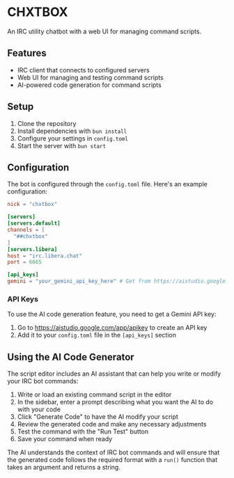 # CHXTBOX

An IRC utility chatbot with a web UI for managing command scripts.

## Features

- IRC client that connects to configured servers
- Web UI for managing and testing command scripts
- AI-powered code generation for command scripts

## Setup

1. Clone the repository
2. Install dependencies with `bun install`
3. Configure your settings in `config.toml`
4. Start the server with `bun start`

## Configuration

The bot is configured through the `config.toml` file. Here's an example configuration:

```toml
nick = "chxtbox"

[servers]
[servers.default]
channels = [
  "##chxtbox"
]
[servers.libera]
host = "irc.libera.chat"
port = 6665

[api_keys]
gemini = "your_gemini_api_key_here" # Get from https://aistudio.google.com/app/apikey
```

### API Keys

To use the AI code generation feature, you need to get a Gemini API key:

1. Go to https://aistudio.google.com/app/apikey to create an API key
2. Add it to your `config.toml` file in the `[api_keys]` section

## Using the AI Code Generator

The script editor includes an AI assistant that can help you write or modify your IRC bot commands:

1. Write or load an existing command script in the editor
2. In the sidebar, enter a prompt describing what you want the AI to do with your code
3. Click "Generate Code" to have the AI modify your script
4. Review the generated code and make any necessary adjustments
5. Test the command with the "Run Test" button
6. Save your command when ready

The AI understands the context of IRC bot commands and will ensure that the generated code follows the required format with a `run()` function that takes an argument and returns a string. 